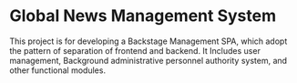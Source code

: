 # Global News Management System

This project is for developing a Backstage Management SPA, which adopt the pattern of separation of frontend and backend.  It Includes user management, Background administrative personnel authority system,  and other functional modules.
